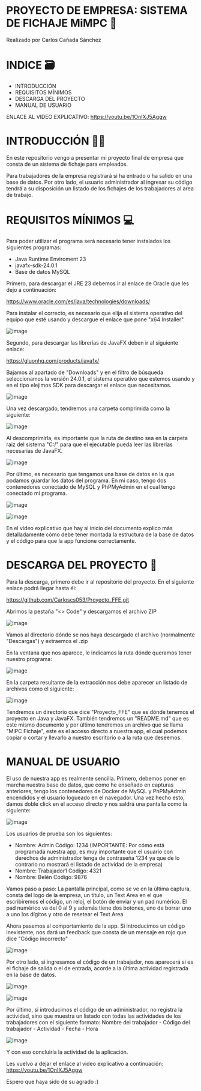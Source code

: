 # PROYECTO DE EMPRESA: SISTEMA DE FICHAJE MiMPC 📝

Realizado por Carlos Cañada Sánchez


# INDICE 🗃️
- INTRODUCCIÓN
- REQUISITOS MÍNIMOS
- DESCARGA DEL PROYECTO
- MANUAL DE USUARIO

ENLACE AL VIDEO EXPLICATIVO:
https://youtu.be/1OnIXJ5Aggw


# INTRODUCCIÓN 🤵‍♂️

En este repositorio vengo a presentar mi proyecto final de empresa que consta de un sistema de fichaje para empleados.

Para trabajadores de la empresa registrará si ha entrado o ha salido en una base de datos. Por otro lado, el usuario administrador al ingresar su código tendrá a su disposición un listado de los fichajes de los trabajadores al area de trabajo.


# REQUISITOS MÍNIMOS 💻

Para poder utilizar el programa será necesario tener instalados los siguientes programas:

- Java Runtime Enviroment 23
- javafx-sdk-24.0.1
- Base de datos MySQL

Primero, para descargar el JRE 23 debemos ir al enlace de Oracle que les dejo a continuación:

https://www.oracle.com/es/java/technologies/downloads/

Para instalar el correcto, es necesario que elija el sistema operativo del equipo que esté usando y descargue el enlace que pone "x64 Installer"

![image](https://github.com/user-attachments/assets/ad9e5e5d-16cf-4fe0-b139-7fd0913f98de)


Segundo, para descargar las librerías de JavaFX deben ir al siguiente enlace:

https://gluonhq.com/products/javafx/

Bajamos al apartado de "Downloads" y en el filtro de búsqueda seleccionamos la versión 24.0.1, el sistema operativo que estemos usando y en el tipo elejimos SDK para descargar el enlace que necesitamos.

![image](https://github.com/user-attachments/assets/5cf0f197-157c-4478-904a-c2175329b91a)

Una vez descargado, tendremos una carpeta comprimida como la siguiente:

![image](https://github.com/user-attachments/assets/46a1d80e-3e57-4a08-b0ba-4162257c8591)

Al descomprimirla, es importante que la ruta de destino sea en la carpeta raiz del sistema "C:/" para que el ejecutable pueda leer las librerías necesarias de JavaFX.

![image](https://github.com/user-attachments/assets/95a5cbe8-6c64-4177-a464-b91db796f88d)

Por último, es necesario que tengamos una base de datos en la que podamos guardar los datos del programa. En mi caso, tengo dos contenedores conectado de MySQL y PhPMyAdmin en el cual tengo conectado mi programa.

![image](https://github.com/user-attachments/assets/0feea163-3b3f-4cd3-a82d-bddaed59eca2)

![image](https://github.com/user-attachments/assets/e658d2c4-77c2-4fc2-8da2-f8f0057e0df1)

En el video explicativo que hay al inicio del documento explico más detalladamente cómo debe tener montada la estructura de la base de datos y el código para que la app funcione correctamente.


# DESCARGA DEL PROYECTO 💾

Para la descarga, primero debe ir al repositorio del proyecto. En el siguiente enlace podrá llegar hasta él: 

https://github.com/Carloscs053/Proyecto_FFE.git

Abrimos la pestaña "<> Code" y descargamos el archivo ZIP

![image](https://github.com/user-attachments/assets/cf32a5ba-093d-40b7-bf7d-fbb408ea5939)

Vamos al directorio dónde se nos haya descargado el archivo (normalmente "Descargas") y extraemos el .zip

En la ventana que nos aparece, le indicamos la ruta dónde queramos tener nuestro programa:

![image](https://github.com/user-attachments/assets/c0457aae-3663-4f36-a4d0-e4ca8cdd5b63)

En la carpeta resultante de la extracción nos debe aparecer un listado de archivos como el siguiente:

![image](https://github.com/user-attachments/assets/9b0b1ee4-7ee8-40bb-95d0-c565b982aa6a)

Tendremos un directorio que dice "Proyecto_FFE" que es dónde tenemos el proyecto en Java y JavaFX. También tendremos un "README.md" que es este mismo documento y por último tendremos un archivo que se llama "MiPC Fichaje", este es el acceso directo a nuestra app, el cual podemos copiar o cortar y llevarlo a nuestro escritorio o a la ruta que deseemos.


# MANUAL DE USUARIO

El uso de nuestra app es realmente sencilla. Primero, debemos poner en marcha nuestra base de datos, que como he enseñado en capturas anteriores, tengo los contenedores de Docker de MySQL y PhPMyAdmin encendidos y el usuario logueado en el navegador. Una vez hecho esto, damos doble click en el acceso directo y nos saldrá una pantalla como la siguiente: 

![image](https://github.com/user-attachments/assets/1f1f4d2d-b97d-4d51-8d9d-556a62bf6663)

Los usuarios de prueba son los siguientes:

- Nombre: Admin Código: 1234 (IMPORTANTE: Por cómo está programada nuestra app, es muy importante que el usuario con derechos de administrador tenga de contraseña 1234 ya que de lo contrario no mostrará el listado de actividad de la empresa)
- Nombre: Trabajador1 Código: 4321
- Nombre: Belén Código: 9876

Vamos paso a paso:
La pantalla principal, como se ve en la última captura, consta del logo de la empresa, un título, un Text Area en el que escribiremos el código, un reloj, el botón de enviar y un pad numérico.
El pad numérico va del 0 al 9 y además tiene dos botones, uno de borrar uno a uno los dígitos y otro de resetear el Text Area.

Ahora pasemos al comportamiento de la app. Si introducimos un código inexistente, nos dará un feedback que consta de un mensaje en rojo que dice "Código incorrecto"

![image](https://github.com/user-attachments/assets/2c6459f2-c760-40a3-88af-7469b4d33a19)

Por otro lado, si ingresamos el código de un trabajador, nos aparecerá si es el fichaje de salida o el de entrada, acorde a la última actividad registrada en la base de datos.

![image](https://github.com/user-attachments/assets/ea3969fd-bb2f-4169-9213-fb6ae73b9b72)

![image](https://github.com/user-attachments/assets/6f6db0ca-c64e-463e-abc1-7dea8cbd2826)

Por último, si introducimos el código de un administrador, no registra la actividad, sino que muestra un listado con todas las actividades de los trabajadores con el siguiente formato:
Nombre del trabajador - Código del trabajador - Actividad - Fecha - Hora

![image](https://github.com/user-attachments/assets/533b7309-7ac0-42a8-a5a5-f7559dbac24a)

Y con eso concluiría la actividad de la aplicación.

Les vuelvo a dejar el enlace al video explicativo a continuación: https://youtu.be/1OnIXJ5Aggw

Espero que haya sido de su agrado :)
